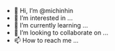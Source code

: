 - 👋 Hi, I’m @michinhin
- 👀 I’m interested in ...
- 🌱 I’m currently learning ...
- 💞️ I’m looking to collaborate on ...
- 📫 How to reach me ...

<!---
michinhin/michinhin is a ✨ special ✨ repository because its `README.md` (this file) appears on your GitHub profile.
You can click the Preview link to take a look at your changes.
--->
